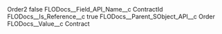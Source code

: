 <?xml version="1.0" encoding="UTF-8"?>
<CustomMetadata xmlns="http://soap.sforce.com/2006/04/metadata" xmlns:xsi="http://www.w3.org/2001/XMLSchema-instance" xmlns:xsd="http://www.w3.org/2001/XMLSchema">
    <label>Order2</label>
    <protected>false</protected>
    <values>
        <field>FLODocs__Field_API_Name__c</field>
        <value xsi:type="xsd:string">ContractId</value>
    </values>
    <values>
        <field>FLODocs__Is_Reference__c</field>
        <value xsi:type="xsd:boolean">true</value>
    </values>
    <values>
        <field>FLODocs__Parent_SObject_API__c</field>
        <value xsi:type="xsd:string">Order</value>
    </values>
    <values>
        <field>FLODocs__Value__c</field>
        <value xsi:type="xsd:string">Contract</value>
    </values>
</CustomMetadata>
